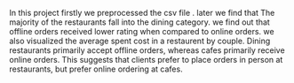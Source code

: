 In this project firstly we preprocessed the csv file . later we find that The majority of the restaurants fall into the dining category.
we find out that offline orders received lower rating when compared to online orders.
we also visualized the average spent cost in a restaurent by couple.
Dining restaurants primarily accept offline orders, whereas cafes primarily receive online orders. This suggests that clients prefer to place orders in person at restaurants, but prefer online ordering at cafes.
